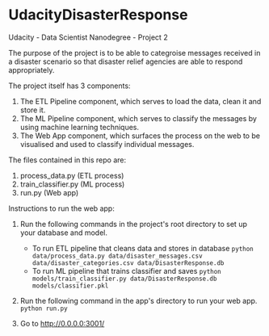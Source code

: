 # UdacityDisasterResponse
Udacity - Data Scientist Nanodegree - Project 2

The purpose of the project is to be able to categroise messages received in a disaster scenario so that disaster relief agencies are able to respond appropriately.  

The project itself has 3 components:
1. The ETL Pipeline component, which serves to load the data, clean it and store it.
2. The ML Pipeline component, which serves to classify the messages by using machine learning techniques.
3. The Web App component, which surfaces the process on the web to be visualised and used to classify individual messages.  

The files contained in this repo are:
1. process_data.py (ETL process)
2. train_classifier.py (ML process)
3. run.py (Web app)

Instructions to run the web app:
1. Run the following commands in the project's root directory to set up your database and model.

    - To run ETL pipeline that cleans data and stores in database
        `python data/process_data.py data/disaster_messages.csv data/disaster_categories.csv data/DisasterResponse.db`
    - To run ML pipeline that trains classifier and saves
        `python models/train_classifier.py data/DisasterResponse.db models/classifier.pkl`

2. Run the following command in the app's directory to run your web app.
    `python run.py`

3. Go to http://0.0.0.0:3001/
